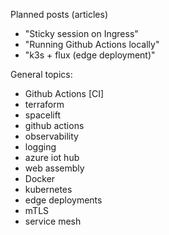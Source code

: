Planned posts (articles)
- "Sticky session on Ingress"
- "Running Github Actions locally" 
- "k3s + flux (edge deployment)"

General topics:
- Github Actions [CI]
- terraform
- spacelift
- github actions
- observability 
- logging
- azure iot hub
- web assembly
- Docker
- kubernetes
- edge deployments
- mTLS
- service mesh
